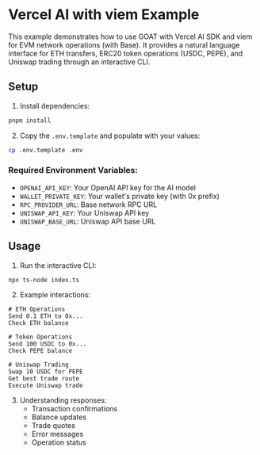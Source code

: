 # Vercel AI with viem Example

This example demonstrates how to use GOAT with Vercel AI SDK and viem for EVM network operations (with Base). It provides a natural language interface for ETH transfers, ERC20 token operations (USDC, PEPE), and Uniswap trading through an interactive CLI.

## Setup

1. Install dependencies:
```bash
pnpm install
```

2. Copy the `.env.template` and populate with your values:
```bash
cp .env.template .env
```

### Required Environment Variables:
- `OPENAI_API_KEY`: Your OpenAI API key for the AI model
- `WALLET_PRIVATE_KEY`: Your wallet's private key (with 0x prefix)
- `RPC_PROVIDER_URL`: Base network RPC URL
- `UNISWAP_API_KEY`: Your Uniswap API key
- `UNISWAP_BASE_URL`: Uniswap API base URL

## Usage

1. Run the interactive CLI:
```bash
npx ts-node index.ts
```

2. Example interactions:
```
# ETH Operations
Send 0.1 ETH to 0x...
Check ETH balance

# Token Operations
Send 100 USDC to 0x...
Check PEPE balance

# Uniswap Trading
Swap 10 USDC for PEPE
Get best trade route
Execute Uniswap trade
```

3. Understanding responses:
   - Transaction confirmations
   - Balance updates
   - Trade quotes
   - Error messages
   - Operation status

